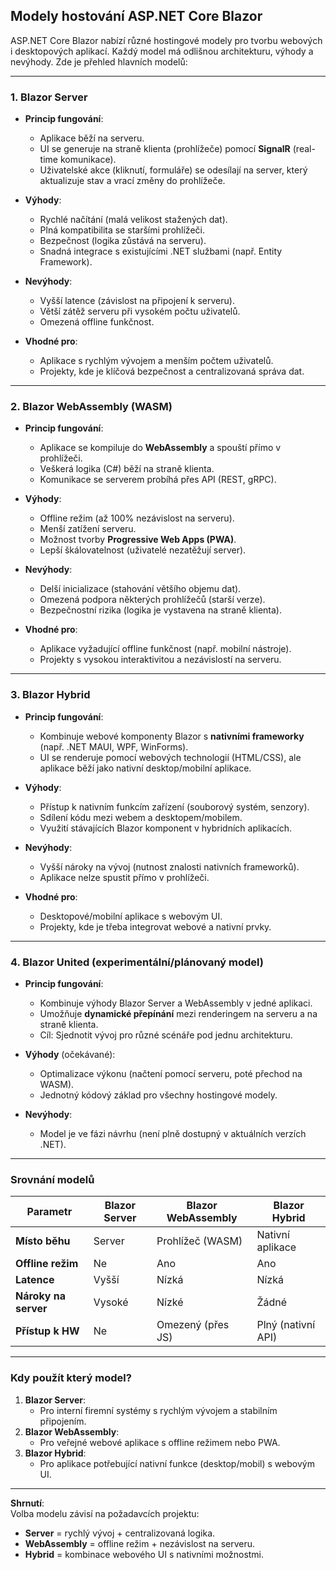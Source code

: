 
## **Modely hostování ASP.NET Core Blazor**  

ASP.NET Core Blazor nabízí různé hostingové modely pro tvorbu webových i desktopových aplikací. Každý model má odlišnou architekturu, výhody a nevýhody. Zde je přehled hlavních modelů:

---

### **1. Blazor Server**  

- **Princip fungování**:  
  - Aplikace běží na serveru.  
  - UI se generuje na straně klienta (prohlížeče) pomocí **SignalR** (real-time komunikace).  
  - Uživatelské akce (kliknutí, formuláře) se odesílají na server, který aktualizuje stav a vrací změny do prohlížeče.  

- **Výhody**:  
  - Rychlé načítání (malá velikost stažených dat).  
  - Plná kompatibilita se staršími prohlížeči.  
  - Bezpečnost (logika zůstává na serveru).  
  - Snadná integrace s existujícími .NET službami (např. Entity Framework).  

- **Nevýhody**:  
  - Vyšší latence (závislost na připojení k serveru).  
  - Větší zátěž serveru při vysokém počtu uživatelů.  
  - Omezená offline funkčnost.  

- **Vhodné pro**:  
  - Aplikace s rychlým vývojem a menším počtem uživatelů.  
  - Projekty, kde je klíčová bezpečnost a centralizovaná správa dat.  

---

### **2. Blazor WebAssembly (WASM)**  

- **Princip fungování**:  
  - Aplikace se kompiluje do **WebAssembly** a spouští přímo v prohlížeči.  
  - Veškerá logika (C#) běží na straně klienta.  
  - Komunikace se serverem probíhá přes API (REST, gRPC).  

- **Výhody**:  
  - Offline režim (až 100% nezávislost na serveru).  
  - Menší zatížení serveru.  
  - Možnost tvorby **Progressive Web Apps (PWA)**.  
  - Lepší škálovatelnost (uživatelé nezatěžují server).  

- **Nevýhody**:  
  - Delší inicializace (stahování většího objemu dat).  
  - Omezená podpora některých prohlížečů (starší verze).  
  - Bezpečnostní rizika (logika je vystavena na straně klienta).  

- **Vhodné pro**:  
  - Aplikace vyžadující offline funkčnost (např. mobilní nástroje).  
  - Projekty s vysokou interaktivitou a nezávislostí na serveru.  

---

### **3. Blazor Hybrid**  

- **Princip fungování**:  
  - Kombinuje webové komponenty Blazor s **nativními frameworky** (např. .NET MAUI, WPF, WinForms).  
  - UI se renderuje pomocí webových technologií (HTML/CSS), ale aplikace běží jako nativní desktop/mobilní aplikace.  

- **Výhody**:  
  - Přístup k nativním funkcím zařízení (souborový systém, senzory).  
  - Sdílení kódu mezi webem a desktopem/mobilem.  
  - Využití stávajících Blazor komponent v hybridních aplikacích.  

- **Nevýhody**:  
  - Vyšší nároky na vývoj (nutnost znalosti nativních frameworků).  
  - Aplikace nelze spustit přímo v prohlížeči.  

- **Vhodné pro**:  
  - Desktopové/mobilní aplikace s webovým UI.  
  - Projekty, kde je třeba integrovat webové a nativní prvky.  

---

### **4. Blazor United (experimentální/plánovaný model)**  

- **Princip fungování**:  
  - Kombinuje výhody Blazor Server a WebAssembly v jedné aplikaci.  
  - Umožňuje **dynamické přepínání** mezi renderingem na serveru a na straně klienta.  
  - Cíl: Sjednotit vývoj pro různé scénáře pod jednu architekturu.  

- **Výhody** (očekávané):  
  - Optimalizace výkonu (načtení pomocí serveru, poté přechod na WASM).  
  - Jednotný kódový základ pro všechny hostingové modely.  

- **Nevýhody**:  
  - Model je ve fázi návrhu (není plně dostupný v aktuálních verzích .NET).  

---

### **Srovnání modelů** 

| **Parametr**         | **Blazor Server**       | **Blazor WebAssembly** | **Blazor Hybrid**      |  
|----------------------|-------------------------|-------------------------|------------------------|  
| **Místo běhu**       | Server                  | Prohlížeč (WASM)       | Nativní aplikace       |  
| **Offline režim**    | Ne                      | Ano                    | Ano                    |  
| **Latence**          | Vyšší                  | Nízká                  | Nízká                  |  
| **Nároky na server** | Vysoké                 | Nízké                  | Žádné                  |  
| **Přístup k HW**     | Ne                      | Omezený (přes JS)      | Plný (nativní API)     |  

---

### **Kdy použít který model?** 

1. **Blazor Server**:  
   - Pro interní firemní systémy s rychlým vývojem a stabilním připojením.  
2. **Blazor WebAssembly**:  
   - Pro veřejné webové aplikace s offline režimem nebo PWA.  
3. **Blazor Hybrid**:  
   - Pro aplikace potřebující nativní funkce (desktop/mobil) s webovým UI.  

---

**Shrnutí**:  
Volba modelu závisí na požadavcích projektu:  
- **Server** = rychlý vývoj + centralizovaná logika.  
- **WebAssembly** = offline režim + nezávislost na serveru.  
- **Hybrid** = kombinace webového UI s nativními možnostmi.
